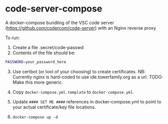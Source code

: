 # code-server-compose
A docker-compose bundling of the VSC code server (https://github.com/codercom/code-server) with an Nginx reverse proxy

To run:
1. Create a file .secret/code-passwd
2. Contents of the file should be:
```bash
PASSWORD=your_password_here
```
3. Use certbot (or tool of your choosing) to create certificates.
NB: Currently nginx is hard-coded to use ide.towerfamily.org as a url.
TODO: Make this more generic.

4. Copy `docker-compose.yml.template` to `docker-compose.yml`.

5. Update `#### SET ME ####` references in docker-compose.yml to point to your actual certificate/key file locations.

6. `docker-compose up -d`
